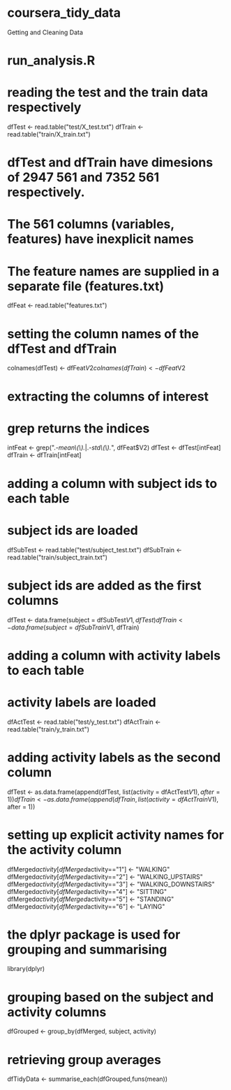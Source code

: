 # coursera_tidy_data
Getting and Cleaning Data

# run_analysis.R

# reading the test and the train data respectively
dfTest <- read.table("test/X_test.txt")
dfTrain <- read.table("train/X_train.txt")

# dfTest and dfTrain have dimesions of 2947  561 and 7352  561 respectively.
# The 561 columns (variables, features) have inexplicit names
# The feature names are supplied in a separate file (features.txt)
dfFeat <- read.table("features.txt")
# setting the column names of the dfTest and dfTrain
colnames(dfTest) <- dfFeat$V2
colnames(dfTrain) <- dfFeat$V2

# extracting the columns of interest
# grep returns the indices
intFeat <- grep(".*-mean\\(\\).*|.*-std\\(\\).*", dfFeat$V2)
dfTest <- dfTest[intFeat]
dfTrain <- dfTrain[intFeat]

# adding a column with subject ids to each table
# subject ids are loaded
dfSubTest <- read.table("test/subject_test.txt")
dfSubTrain <- read.table("train/subject_train.txt")
# subject ids are added as the first columns
dfTest <- data.frame(subject = dfSubTest$V1, dfTest)
dfTrain <- data.frame(subject = dfSubTrain$V1, dfTrain)

# adding a column with activity labels to each table
# activity labels are loaded
dfActTest <- read.table("test/y_test.txt")
dfActTrain <- read.table("train/y_train.txt")
# adding activity labels as the second column
dfTest <- as.data.frame(append(dfTest, list(activity = dfActTest$V1), after = 1))
dfTrain <- as.data.frame(append(dfTrain, list(activity = dfActTrain$V1), after = 1))

# setting up explicit activity names for the activity column
dfMerged$activity[dfMerged$activity=="1"] <- "WALKING"
dfMerged$activity[dfMerged$activity=="2"] <- "WALKING_UPSTAIRS"
dfMerged$activity[dfMerged$activity=="3"] <- "WALKING_DOWNSTAIRS"
dfMerged$activity[dfMerged$activity=="4"] <- "SITTING"
dfMerged$activity[dfMerged$activity=="5"] <- "STANDING"
dfMerged$activity[dfMerged$activity=="6"] <- "LAYING"

# the dplyr package is used for grouping and summarising
library(dplyr)
# grouping based on the subject and activity columns
dfGrouped <- group_by(dfMerged, subject, activity)
# retrieving group averages
dfTidyData <- summarise_each(dfGrouped,funs(mean))
